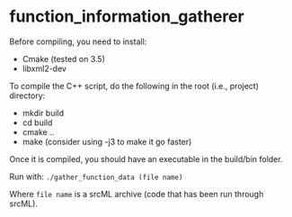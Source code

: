 # function_information_gatherer

Before compiling, you need to install:
- Cmake (tested on 3.5)
- libxml2-dev

To compile the C++ script, do the following in the root (i.e., project) directory:
- mkdir build
- cd build
- cmake ..
- make (consider using -j3 to make it go faster)

Once it is compiled, you should have an executable in the build/bin folder. 

Run with: ```./gather_function_data (file name)```

Where ```file name``` is a srcML archive (code that has been run through srcML).
